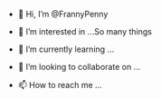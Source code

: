 - 👋 Hi, I’m @FrannyPenny
- 👀 I’m interested in ...So many things 

- 🌱 I’m currently learning ...
- 💞️ I’m looking to collaborate on ...
- 📫 How to reach me ...

<!---
FrannyPenny/FrannyPenny is a ✨ special ✨ repository because its `README.md` (this file) appears on your GitHub profile.
You can click the Preview link to take a look at your changes.
--->
